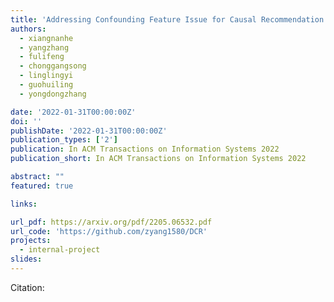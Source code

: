 ```yaml
---
title: 'Addressing Confounding Feature Issue for Causal Recommendation'
authors:
  - xiangnanhe
  - yangzhang
  - fulifeng
  - chonggangsong
  - linglingyi
  - guohuiling
  - yongdongzhang

date: '2022-01-31T00:00:00Z'
doi: ''
publishDate: '2022-01-31T00:00:00Z'
publication_types: ['2']
publication: In ACM Transactions on Information Systems 2022
publication_short: In ACM Transactions on Information Systems 2022

abstract: ""
featured: true

links:

url_pdf: https://arxiv.org/pdf/2205.06532.pdf
url_code: 'https://github.com/zyang1580/DCR'
projects:
  - internal-project
slides:
---
```




Citation:
